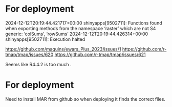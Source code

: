 # For deployment

2024-12-12T20:19:44.421717+00:00 shinyapps[9502711]:  Functions found when exporting methods from the namespace ‘raster’ which are not S4 generic: ‘colSums’, ‘rowSums’
2024-12-12T20:19:44.426314+00:00 shinyapps[9502711]: Execution halted

https://github.com/maquins/ewars_Plus_2023/issues/1
https://github.com/r-tmap/tmap/issues/620
https://github.com/r-tmap/tmap/issues/621

Seems like R4.4.2 is too much .

# For deployment

Need to install MAR from github so when deploying it finds the correct files. 
